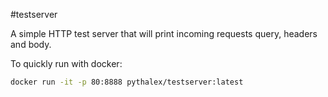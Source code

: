 #testserver

A simple HTTP test server that will print incoming requests query, headers and body.

To quickly run with docker:

```bash
docker run -it -p 80:8888 pythalex/testserver:latest
```

